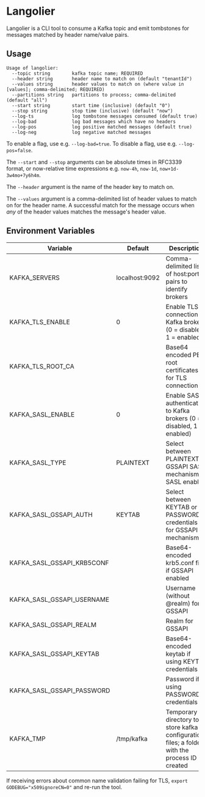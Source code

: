 # Langolier
Langolier is a CLI tool to consume a Kafka topic and emit tombstones for messages matched by header name/value pairs.

## Usage
```
Usage of langolier:
  --topic string        kafka topic name; REQUIRED
  --header string       header name to match on (default "tenantId")
  --values string       header values to match on (where value in [values]; comma-delimited; REQUIRED)
  --partitions string   partitions to process; comma-delimited (default "all")
  --start string        start time (inclusive) (default "0")
  --stop string         stop time (inclusive) (default "now")
  --log-ts              log tombstone messages consumed (default true)
  --log-bad             log bad messages which have no headers
  --log-pos             log positive matched messages (default true)
  --log-neg             log negative matched messages
```

To enable a flag, use e.g. `--log-bad=true`.
To disable a flag, use e.g. `--log-pos=false`.

The `--start` and `--stop` arguments can be absolute times in RFC3339 format, or now-relative time expressions
e.g. `now-4h`, `now-1d`, `now+1d-3w4mo+7y6h4m`.

The `--header` argument is the name of the header key to match on.

The `--values` argument is a comma-delimited list of header values to match on for the header name.
A successful match for the message occurs when _any_ of the header values matches the message's header value.

## Environment Variables

| Variable | Default | Description |
| --------- | -- | -- |
| KAFKA_SERVERS | localhost:9092 | Comma-delimited list of host:port pairs to identify brokers |
| KAFKA_TLS_ENABLE | 0 | Enable TLS connection to Kafka brokers (0 = disabled, 1 = enabled) |
| KAFKA_TLS_ROOT_CA | | Base64 encoded PEM root certificates for TLS connection |
| KAFKA_SASL_ENABLE | 0 | Enable SASL authentication to Kafka brokers (0 = disabled, 1 = enabled) |
| KAFKA_SASL_TYPE | PLAINTEXT | Select between PLAINTEXT or GSSAPI SASL mechanism if SASL enabled |
| KAFKA_SASL_GSSAPI_AUTH | KEYTAB | Select between KEYTAB or PASSWORD credentials for GSSAPI mechanism |
| KAFKA_SASL_GSSAPI_KRB5CONF | | Base64-encoded krb5.conf file if GSSAPI enabled |
| KAFKA_SASL_GSSAPI_USERNAME | | Username (without @realm) for GSSAPI |
| KAFKA_SASL_GSSAPI_REALM | | Realm for GSSAPI |
| KAFKA_SASL_GSSAPI_KEYTAB | | Base64-encoded keytab if using KEYTAB credentials |
| KAFKA_SASL_GSSAPI_PASSWORD | | Password if using PASSWORD credentials |
| KAFKA_TMP | /tmp/kafka | Temporary directory to store kafka configuration files; a folder with the process ID is created |

If receiving errors about common name validation failing for TLS, `export GODEBUG="x509ignoreCN=0"` and re-run the tool.
